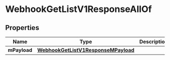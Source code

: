 

# WebhookGetListV1ResponseAllOf


## Properties

| Name | Type | Description | Notes |
|------------ | ------------- | ------------- | -------------|
|**mPayload** | [**WebhookGetListV1ResponseMPayload**](WebhookGetListV1ResponseMPayload.md) |  |  |



